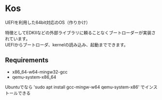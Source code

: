 # Kos
UEFIを利用した64bit対応のOS（作りかけ）

特徴としてEDKIIなどの外部ライブラリに頼ることなくブートローダーが実装されています。  
UEFIからブートローダ、kernelの読み込み、起動までできます。

## Requirements
* x86_64-w64-mingw32-gcc
* qemu-system-x86_64

Ubuntuでなら
'sudo apt install gcc-mingw-w64 qemu-system-x86'
でインストールできる
